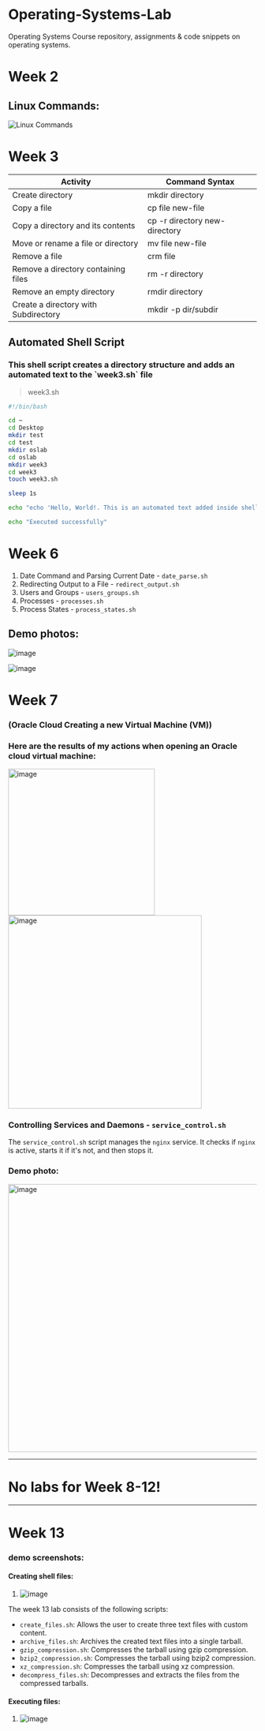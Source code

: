 # Operating-Systems-Lab
Operating Systems Course repository, assignments &amp; code snippets on operating systems.

# Week 2

## Linux Commands:
![Linux Commands](https://github.com/Jamshid-Ganiev/operating-systems-Lab/assets/84252587/a8b50180-9cd6-4ce9-b230-4f3f673dcb8c)


# Week 3

<table>
		<thead>
			<tr>
				<th>Activity</th>
				<th>Command Syntax</th>
			</tr>
		</thead>
		<tbody>
			<tr>
				<td>Create directory</td>
				<td>mkdir directory</td>
			</tr>
			<tr>
				<td>Copy a file</td>
				<td>cp file new-file</td>
			</tr>
			<tr>
				<td>Copy a directory and its contents</td>
				<td>cp -r directory new-directory</td>
			</tr>
      <tr>
				<td>Move or rename a file or directory</td>
				<td>mv file new-file</td>
			</tr>
      <tr>
				<td>Remove a file</td>
				<td>crm file</td>
			</tr>
      <tr>
				<td>Remove a directory containing files</td>
				<td>rm -r directory</td>
			</tr>
      <tr>
				<td>Remove an empty directory</td>
				<td>rmdir directory</td>
			</tr>
	<tr>
				<td>Create a directory with Subdirectory</td>
				<td>mkdir -p dir/subdir</td>
			</tr>
		</tbody>
	</table>

<h2> Automated Shell Script </h2>

<h3> This shell script creates a directory structure and adds an automated text to the `week3.sh` file </h3>

> week3.sh

```bash
#!/bin/bash

cd ~
cd Desktop
mkdir test
cd test
mkdir oslab
cd oslab
mkdir week3
cd week3
touch week3.sh

sleep 1s

echo "echo 'Hello, World!. This is an automated text added inside shell'" >> week3.sh

echo "Executed successfully"
```

# Week 6

1. Date Command and Parsing Current Date - `date_parse.sh`
2. Redirecting Output to a File - `redirect_output.sh`
3. Users and Groups - `users_groups.sh`
4. Processes - `processes.sh`
5. Process States - `process_states.sh`

## Demo photos:
![image](https://github.com/Jamshid-Ganiev/operating-systems-Lab/assets/84252587/46ac5517-3ba2-4526-a23e-876e7e13382d)

![image](https://github.com/Jamshid-Ganiev/operating-systems-Lab/assets/84252587/a39b8e46-f6ad-4d36-9344-acead648285b)


# Week 7

### (Oracle Cloud Creating a new Virtual Machine (VM))

### Here are the results of my actions when opening an Oracle cloud virtual machine:
<img width="297" alt="image" src="https://github.com/Jamshid-Ganiev/operating-systems-Lab/assets/84252587/eb22bf21-4d7f-4fdc-a5d6-d35d315c46af">
<img width="392" alt="image" src="https://github.com/Jamshid-Ganiev/operating-systems-Lab/assets/84252587/2f7f5e47-b96f-463b-823b-00cc143d849e">

### Controlling Services and Daemons - `service_control.sh`

The `service_control.sh` script manages the `nginx` service. It checks if `nginx` is active, starts it if it's not, and then stops it.

### Demo photo:
<img width="543" alt="image" src="https://github.com/Jamshid-Ganiev/operating-systems-Lab/assets/84252587/95b3ffa0-2856-40c2-941c-77cb254d4bd4">

<hr/>

# No labs for Week 8-12!

<hr/>

# Week 13

### demo screenshots:

#### Creating shell files:

1. ![image](https://github.com/Jamshid-Ganiev/operating-systems-Lab/assets/84252587/db08654d-eb4b-47ad-90c2-14b40093e63d)

The week 13 lab consists of the following scripts:

- `create_files.sh`: Allows the user to create three text files with custom content.
- `archive_files.sh`: Archives the created text files into a single tarball.
- `gzip_compression.sh`: Compresses the tarball using gzip compression.
- `bzip2_compression.sh`: Compresses the tarball using bzip2 compression.
- `xz_compression.sh`: Compresses the tarball using xz compression.
- `decompress_files.sh`: Decompresses and extracts the files from the compressed tarballs.

#### Executing files: 
1. ![image](https://github.com/Jamshid-Ganiev/operating-systems-Lab/assets/84252587/35b0c6a4-4850-4cd5-8660-62384bddabfa)











